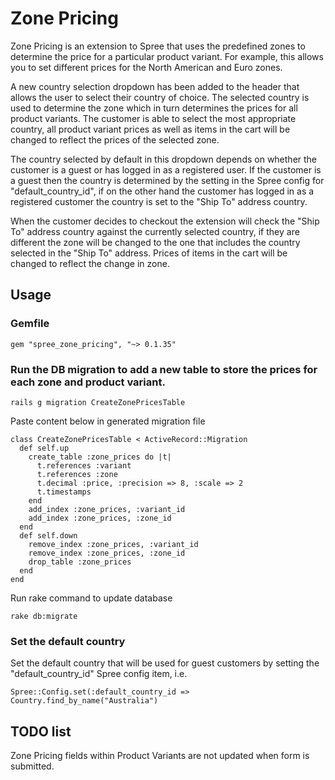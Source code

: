 # Zone Pricing

Zone Pricing is an extension to Spree that uses the predefined zones to determine the price for a particular
product variant. For example, this allows you to set different prices for the North American and Euro zones.

A new country selection dropdown has been added to the header that allows the user to select their country
of choice. The selected country is used to determine the zone which in turn determines the prices for all
product variants. The customer is able to select the most appropriate country, all product variant prices
as well as items in the cart will be changed to reflect the prices of the selected zone.

The country selected by default in this dropdown depends on whether the customer is a guest or has logged in
as a registered user. If the customer is a guest then the country is determined by the setting in the Spree config
for "default_country_id", if on the other hand the customer has logged in as a registered customer the country is
set to the "Ship To" address country.

When the customer decides to checkout the extension will check the "Ship To" address country against the currently
selected country, if they are different the zone will be changed to the one that includes the country selected in
the "Ship To" address. Prices of items in the cart will be changed to reflect the change in zone.

## Usage

### Gemfile

	gem "spree_zone_pricing", "~> 0.1.35"

### Run the DB migration to add a new table to store the prices for each zone and product variant.

	rails g migration CreateZonePricesTable

Paste content below in generated migration file

	class CreateZonePricesTable < ActiveRecord::Migration
	  def self.up
	    create_table :zone_prices do |t|
	      t.references :variant
	      t.references :zone
	      t.decimal :price, :precision => 8, :scale => 2
	      t.timestamps
	    end
	    add_index :zone_prices, :variant_id
	    add_index :zone_prices, :zone_id
	  end
	  def self.down
	    remove_index :zone_prices, :variant_id
	    remove_index :zone_prices, :zone_id
	    drop_table :zone_prices
	  end
	end

Run rake command to update database

	rake db:migrate

### Set the default country

Set the default country that will be used for guest customers by setting the "default_country_id" Spree
config item, i.e.

	Spree::Config.set(:default_country_id => Country.find_by_name("Australia")

## TODO list

Zone Pricing fields within Product Variants are not updated when form is submitted.


